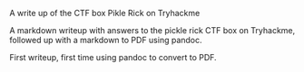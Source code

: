 A write up of the CTF box Pikle Rick on Tryhackme


A markdown writeup with answers to the pickle rick CTF box on Tryhackme, followed up with a markdown to PDF using pandoc.

First writeup, first time using pandoc to convert to PDF. 
